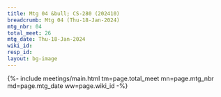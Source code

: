 ```yaml
---
title: Mtg 04 &bull; CS-280 (202410)
breadcrumb: Mtg 04 (Thu-18-Jan-2024)
mtg_nbr: 04
total_meet: 26
mtg_date: Thu-18-Jan-2024
wiki_id: 
resp_id: 
layout: bg-image
---
```


{%- include meetings/main.html
    tm=page.total_meet
    mn=page.mtg_nbr
    md=page.mtg_date
    ww=page.wiki_id
-%}

